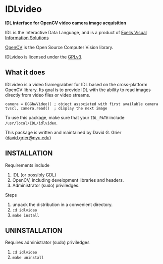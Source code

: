 # IDLvideo

**IDL interface for OpenCV video camera image acquisition**

IDL is the Interactive Data Language, and is a product of
[Exelis Visual Information Solutions](http://www.exelisvis.com)

[OpenCV](http://opencv.org) is the Open Source Computer Vision library.

IDLvideo is licensed under the [GPLv3](http://www.gnu.org/licenses/gpl.html).

## What it does

IDLvideo is a video framegrabber for IDL based on the
cross-platform OpenCV library.  Its goal is to provide IDL
with the ability to read images directly from video files
or video streams.

    camera = DGGhwVideo() ; object associated with first available camera
    tvscl, camera.read()  ; display the next image

To use this package, make sure that your `IDL_PATH` include
`/usr/local/IDL/idlvideo`.

This package is written and maintained by David G. Grier
(david.grier@nyu.edu)

## INSTALLATION

Requirements include

1. IDL (or possibly GDL)
2. OpenCV, including development libraries and headers.
3. Administrator (sudo) priviledges.

Steps

1. unpack the distribution in a convenient directory.
2. `cd idlvideo`
3. `make install`

## UNINSTALLATION

Requires administrator (sudo) priviledges

1. `cd idlvideo`
2. `make uninstall`


